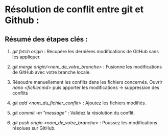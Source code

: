 # Résolution de conflit entre git et Github  : 

## Résumé des étapes clés :
1.	*_git fetch origin_* : Récupère les dernières modifications de GitHub sans les appliquer.

2.	*_git merge origin/<nom_de_votre_branche>_* : Fusionne les modifications de GitHub avec votre branche locale.

3.	Résoudre manuellement les conflits dans les fichiers concernés. Ouvrir *_nano <fichier.md>_* puis apporter les modifications -> suppression des conflits

4.	*_git add <nom_du_fichier_conflit>_* : Ajoutez les fichiers modifiés.

5.	_*git commit -m "message"*_ : Validez la résolution du conflit.

6.	*_git push origin <nom_de_votre_branche>_* : Poussez les modifications résolues sur GitHub.

